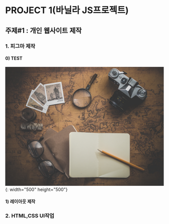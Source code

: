 # PROJECT 1(바닐라 JS프로젝트)

## 주제#1 : 개인 웹사이트 제작
### 1. 피그마 제작
#### 0) TEST 
![](./journey.jpg){: width="500" height="500"}

#### 1) 레이아웃 제작

### 2. HTML,CSS UI작업